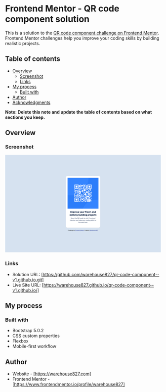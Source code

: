 # Frontend Mentor - QR code component solution

This is a solution to the [QR code component challenge on Frontend Mentor](https://www.frontendmentor.io/challenges/qr-code-component-iux_sIO_H). Frontend Mentor challenges help you improve your coding skills by building realistic projects. 

## Table of contents

- [Overview](#overview)
  - [Screenshot](#screenshot)
  - [Links](#links)
- [My process](#my-process)
  - [Built with](#built-with)
- [Author](#author)
- [Acknowledgments](#acknowledgments)

**Note: Delete this note and update the table of contents based on what sections you keep.**

## Overview

### Screenshot

![](screenshots/frontendmentor_challenges--qr-code-component--desktop.png)

### Links

- Solution URL: [https://github.com/warehouse827/qr-code-component--v1.github.io.git]
- Live Site URL: [https://warehouse827.github.io/qr-code-component--v1.github.io/]

## My process

### Built with

- Bootstrap 5.0.2
- CSS custom properties
- Flexbox
- Mobile-first workflow

## Author

- Website - [https://warehouse827.com]
- Frontend Mentor - [https://www.frontendmentor.io/profile/warehouse827]

